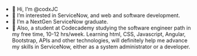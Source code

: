 - 👋 Hi, I’m @codxJC
- 👀 I’m interested in ServiceNow, and web and software development.
- 🥇 I’m a NextGen ServiceNow graduate.
- 🥇 Also, a student at Codecademy studying the software engineer path in my free time, 10-12 hrs/week. Learning html, CSS, Javascript, Angular, Bootstrap, APIs and other technologies, will definitely help me advance my skills in ServiceNow, either as a system administrator or a developer.
<!---
codxJC/codxJC is a ✨ special ✨ repository because its `README.md` (this file) appears on your GitHub profile.
You can click the Preview link to take a look at your changes.
--->
